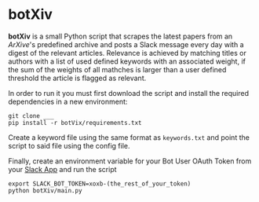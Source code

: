 # botXiv

**botXiv** is a small Python script that scrapes the latest papers from an *ArXive*'s predefined archive and posts a Slack message every day with a digest of the relevant articles. Relevance is achieved by matching titles or authors with a list of used defined keywords with an associated weight, if the sum of the weights of all mathches is larger than a user defined threshold the article is flagged as relevant.  

In order to run it you must first download the script and install the required dependencies in a new environment:

```
git clone ___
pip install -r botVix/requirements.txt
```

Create a keyword file using the same format as `keywords.txt` and point the script to said file using the config file.

Finally, create an environment variable for your Bot User OAuth Token from your [Slack App](https://api.slack.com/start#creating) and run the script

```
export SLACK_BOT_TOKEN=xoxb-(the_rest_of_your_token)
python botXiv/main.py
```

